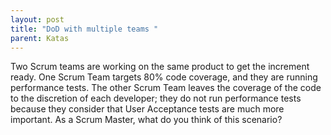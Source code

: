 ```yaml
---
layout: post
title: "DoD with multiple teams "
parent: Katas
---
```

Two Scrum teams are working on the same product to get the increment ready. One Scrum Team targets 80% code coverage, and they are running performance tests. The other Scrum Team leaves the coverage of the code to the discretion of each developer; they do not run performance tests because they consider that User Acceptance tests are much more important. As a Scrum Master, what do you think of this scenario?
